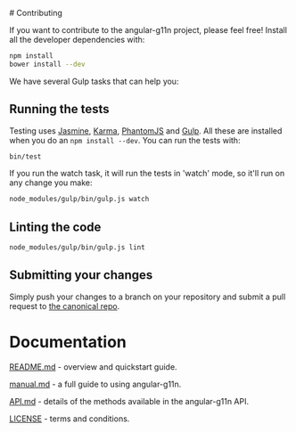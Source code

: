 # Contributing

If you want to contribute to the angular-g11n project, please feel free! Install all the developer dependencies with:

```bash
npm install
bower install --dev
```

We have several Gulp tasks that can help you:

## Running the tests

Testing uses [Jasmine](http://jasmine.github.io/), [Karma](http://karma-runner.github.io/0.12/index.html), [PhantomJS](http://phantomjs.org/) and [Gulp](http://gulpjs.com/). All these are installed when you do an `npm install --dev`. You can run the tests with:

```bash
bin/test
```

If you run the watch task, it will run the tests in 'watch' mode, so it'll run on any change you make:

```bash
node_modules/gulp/bin/gulp.js watch
```

## Linting the code

```bash
node_modules/gulp/bin/gulp.js lint
```

## Submitting your changes

Simply push your changes to a branch on your repository and submit a pull request to [the canonical repo](https://github.com/uor/angular-g11n).

# Documentation

[README.md](README.md) - overview and quickstart guide.

[manual.md](docs/manual.md) - a full guide to using angular-g11n.

[API.md](docs/API.md) - details of the methods available in the angular-g11n API.

[LICENSE](LICENSE) - terms and conditions.
